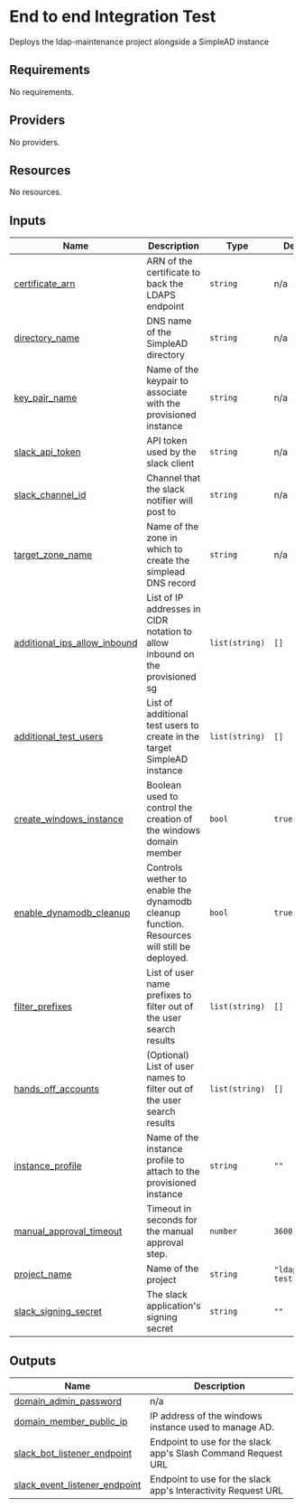 # End to end Integration Test

Deploys the ldap-maintenance project alongside a SimpleAD instance

<!-- BEGIN TFDOCS -->
## Requirements

No requirements.

## Providers

No providers.

## Resources

No resources.

## Inputs

| Name | Description | Type | Default | Required |
|------|-------------|------|---------|:--------:|
| <a name="input_certificate_arn"></a> [certificate\_arn](#input\_certificate\_arn) | ARN of the certificate to back the LDAPS endpoint | `string` | n/a | yes |
| <a name="input_directory_name"></a> [directory\_name](#input\_directory\_name) | DNS name of the SimpleAD directory | `string` | n/a | yes |
| <a name="input_key_pair_name"></a> [key\_pair\_name](#input\_key\_pair\_name) | Name of the keypair to associate with the provisioned instance | `string` | n/a | yes |
| <a name="input_slack_api_token"></a> [slack\_api\_token](#input\_slack\_api\_token) | API token used by the slack client | `string` | n/a | yes |
| <a name="input_slack_channel_id"></a> [slack\_channel\_id](#input\_slack\_channel\_id) | Channel that the slack notifier will post to | `string` | n/a | yes |
| <a name="input_target_zone_name"></a> [target\_zone\_name](#input\_target\_zone\_name) | Name of the zone in which to create the simplead DNS record | `string` | n/a | yes |
| <a name="input_additional_ips_allow_inbound"></a> [additional\_ips\_allow\_inbound](#input\_additional\_ips\_allow\_inbound) | List of IP addresses in CIDR notation to allow inbound on the provisioned sg | `list(string)` | `[]` | no |
| <a name="input_additional_test_users"></a> [additional\_test\_users](#input\_additional\_test\_users) | List of additional test users to create in the target SimpleAD instance | `list(string)` | `[]` | no |
| <a name="input_create_windows_instance"></a> [create\_windows\_instance](#input\_create\_windows\_instance) | Boolean used to control the creation of the windows domain member | `bool` | `true` | no |
| <a name="input_enable_dynamodb_cleanup"></a> [enable\_dynamodb\_cleanup](#input\_enable\_dynamodb\_cleanup) | Controls wether to enable the dynamodb cleanup function. Resources will still be deployed. | `bool` | `true` | no |
| <a name="input_filter_prefixes"></a> [filter\_prefixes](#input\_filter\_prefixes) | List of user name prefixes to filter out of the user search results | `list(string)` | `[]` | no |
| <a name="input_hands_off_accounts"></a> [hands\_off\_accounts](#input\_hands\_off\_accounts) | (Optional) List of user names to filter out of the user search results | `list(string)` | `[]` | no |
| <a name="input_instance_profile"></a> [instance\_profile](#input\_instance\_profile) | Name of the instance profile to attach to the provisioned instance | `string` | `""` | no |
| <a name="input_manual_approval_timeout"></a> [manual\_approval\_timeout](#input\_manual\_approval\_timeout) | Timeout in seconds for the manual approval step. | `number` | `3600` | no |
| <a name="input_project_name"></a> [project\_name](#input\_project\_name) | Name of the project | `string` | `"ldapmaint-test"` | no |
| <a name="input_slack_signing_secret"></a> [slack\_signing\_secret](#input\_slack\_signing\_secret) | The slack application's signing secret | `string` | `""` | no |

## Outputs

| Name | Description |
|------|-------------|
| <a name="output_domain_admin_password"></a> [domain\_admin\_password](#output\_domain\_admin\_password) | n/a |
| <a name="output_domain_member_public_ip"></a> [domain\_member\_public\_ip](#output\_domain\_member\_public\_ip) | IP address of the windows instance used to manage AD. |
| <a name="output_slack_bot_listener_endpoint"></a> [slack\_bot\_listener\_endpoint](#output\_slack\_bot\_listener\_endpoint) | Endpoint to use for the slack app's Slash Command Request URL |
| <a name="output_slack_event_listener_endpoint"></a> [slack\_event\_listener\_endpoint](#output\_slack\_event\_listener\_endpoint) | Endpoint to use for the slack app's Interactivity Request URL |

<!-- END TFDOCS -->

